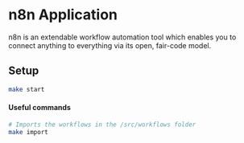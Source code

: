 # n8n Application

n8n is an extendable workflow automation tool which enables you to connect anything to everything via its open, fair-code model.

## Setup
```bash
make start
``` 

#### Useful commands

```bash
# Imports the workflows in the /src/workflows folder
make import
```